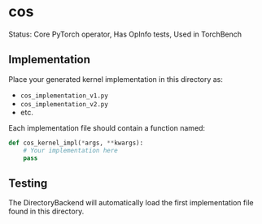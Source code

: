 # cos

Status: Core PyTorch operator, Has OpInfo tests, Used in TorchBench

## Implementation

Place your generated kernel implementation in this directory as:
- `cos_implementation_v1.py`
- `cos_implementation_v2.py`
- etc.

Each implementation file should contain a function named:
```python
def cos_kernel_impl(*args, **kwargs):
    # Your implementation here
    pass
```

## Testing

The DirectoryBackend will automatically load the first implementation file found in this directory.
